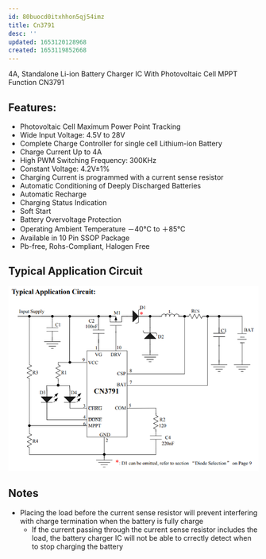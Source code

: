 ```yaml
---
id: 80buocd0itxhhon5qj54imz
title: Cn3791
desc: ''
updated: 1653120128968
created: 1653119852668
---
```


4A, Standalone Li-ion Battery Charger IC
With Photovoltaic Cell MPPT Function
CN3791

## Features:

- Photovoltaic Cell Maximum Power Point Tracking
- Wide Input Voltage: 4.5V to 28V
- Complete Charge Controller for single cell Lithium-ion Battery
- Charge Current Up to 4A
- High PWM Switching Frequency: 300KHz
- Constant Voltage: 4.2V±1%
- Charging Current is programmed with a current sense resistor
- Automatic Conditioning of Deeply Discharged Batteries
- Automatic Recharge
- Charging Status Indication
- Soft Start
- Battery Overvoltage Protection
- Operating Ambient Temperature －40℃ to ＋85℃
- Available in 10 Pin SSOP Package
- Pb-free, Rohs-Compliant, Halogen Free


## Typical Application Circuit

![](/assets/images/2022-05-21-17-59-50.png)


## Notes

- Placing the load before the current sense resistor will prevent interfering with charge termination when the battery is fully charge
  - If the current passing through the current sense resistor includes the load, the battery charger IC will not be able to crrectly detect when to stop charging the battery